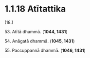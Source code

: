 

# 1.1.18 Atītattika




(18.)

53\. Atītā dhammā. (**1044, 1431**)

54\. Anāgatā dhammā. (**1045, 1431**)

55\. Paccuppannā dhammā. (**1046, 1431**)



